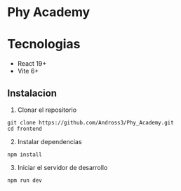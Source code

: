 # Phy Academy
# Tecnologias
- React 19+
- Vite 6+

## Instalacion
1. Clonar el repositorio
```
git clone https://github.com/Andross3/Phy_Academy.git
cd frontend
```
2. Instalar dependencias
```
npm install
```
3. Iniciar el servidor de desarrollo
```
npm run dev
```